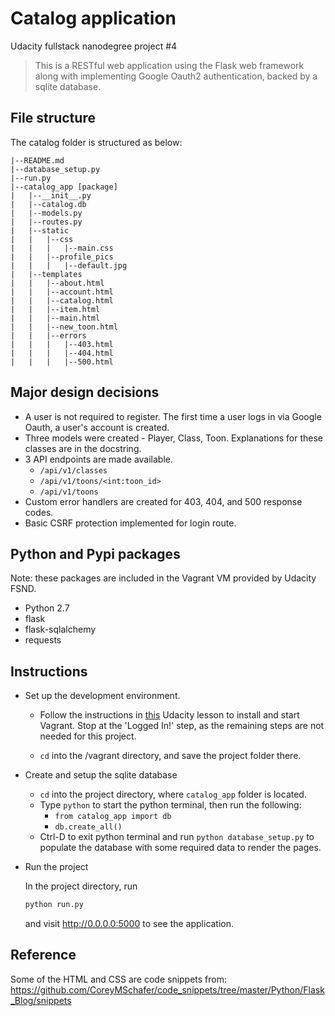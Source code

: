 # Catalog application
Udacity fullstack nanodegree project #4
> This is a RESTful web application using the Flask web framework along with implementing Google Oauth2 authentication, backed by a sqlite database.
>

## File structure
The catalog folder is structured as below:
```
|--README.md
|--database_setup.py
|--run.py
|--catalog_app [package]
|   |--__init__.py
|   |--catalog.db
|   |--models.py
|   |--routes.py
|   |--static
|   |   |--css
|   |   |   |--main.css
|   |   |--profile_pics
|   |   |   |--default.jpg
|   |--templates
|   |   |--about.html
|   |   |--account.html
|   |   |--catalog.html
|   |   |--item.html
|   |   |--main.html
|   |   |--new_toon.html
|   |   |--errors
|   |   |   |--403.html
|   |   |   |--404.html
|   |   |   |--500.html
```

## Major design decisions
* A user is not required to register. The first time a user logs in via Google Oauth, a user's account is created.
* Three models were created - Player, Class, Toon. Explanations for these classes are in the docstring. 
* 3 API endpoints are made available. 
    * `/api/v1/classes`
    * `/api/v1/toons/<int:toon_id>`
    * `/api/v1/toons`
* Custom error handlers are created for 403, 404, and 500 response codes.
* Basic CSRF protection implemented for login route.


## Python and Pypi packages
Note: these packages are included in the Vagrant VM provided by Udacity FSND.
* Python 2.7
* flask
* flask-sqlalchemy
* requests


## Instructions
* Set up the development environment.

  * Follow the instructions in <a href="https://classroom.udacity.com/nanodegrees/nd004/parts/8d3e23e1-9ab6-47eb-b4f3-d5dc7ef27bf0/modules/bc51d967-cb21-46f4-90ea-caf73439dc59/lessons/5475ecd6-cfdb-4418-85a2-f2583074c08d/concepts/14c72fe3-e3fe-4959-9c4b-467cf5b7c3a0">this</a> Udacity lesson to install and start Vagrant. Stop at the 'Logged In!' step, as the remaining steps are not needed for this project.

  * `cd` into the /vagrant directory, and save the project folder there. 

* Create and setup the sqlite database
  * `cd` into the project directory, where `catalog_app` folder is located. 
  * Type `python` to start the python terminal, then run the following: 
    * `from catalog_app import db`
    * `db.create_all()`
  * Ctrl-D to exit python terminal and run ```python database_setup.py``` to populate the database with some required data to render the pages. 


* Run the project

    In the project directory, run
    ```py
    python run.py
    ```
    and visit <a href="http://0.0.0.0:5000">http://0.0.0.0:5000</a> to see the application.


## Reference
Some of the HTML and CSS are code snippets from:
https://github.com/CoreyMSchafer/code_snippets/tree/master/Python/Flask_Blog/snippets


